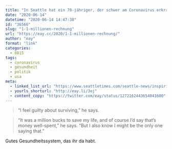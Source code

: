 ```yaml
---
title: "In Seattle hat ein 70-jähriger, der schwer am Coronavirus erkrankt ist, nach 62 Tagen stationärer Behandlung eine 181-seitige Rechnung über 1,1 Millionen Dollar erhalten"
date: "2020-06-14"
datetime: "2020-06-14 14:47:38"
id: "36566"
slug: "1-1-millionen-rechnung"
url: "https://eay.cc/2020/1-1-millionen-rechnung/"
author: "eay"
format: "link"
categories:
  - 0815
tags:
  - coronavirus
  - gesundheit
  - politik
  - usa
meta:
  - linked_list_url: "https://www.seattletimes.com/seattle-news/inspiring-story-of-seattle-mans-coronavirus-survival-comes-with-a-1-1-million-dollar-hospital-bill/"
  - yourls_shorturl: "http://eay.li/3ej"
  - content_copy: "https://twitter.com/eay/status/1272162443654041600"
---
```


> “I feel guilty about surviving,” he says.

> “It was a million bucks to save my life, and of course I’d say that’s money well-spent,” he says. “But I also know I might be the only one saying that.”

Gutes Gesundheitssystem, das ihr da habt.
